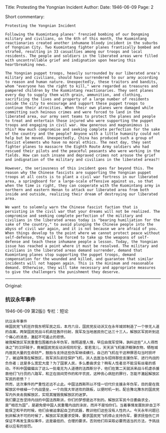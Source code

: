 Title: Protesting the Yongnian Incident
Author:
Date: 1946-06-09
Page: 2

Short commentary:

    Protesting the Yongnian Incident

    Following the Kuomintang planes' frenzied bombing of our Dongming military and civilians, on the 6th of this month, the Kuomintang reactionaries created another inhumane bloody incident in the suburbs of Yongnian City. Two Kuomintang fighter planes frantically bombed and strafed, resulting in 33 casualties among our troops and local residents. The people and soldiers in the liberated areas were filled with uncontrollable grief and indignation upon hearing this heartbreaking news.

    The Yongnian puppet troops, heavily surrounded by our liberated area's military and civilians, should have surrendered to our army according to reason and human nature. Unexpectedly, these traitors and bandits, whom "everyone has the right to kill," were regarded as treasures and pampered children by the Kuomintang reactionaries. They sent planes every day to supply them with grain, ammunition, and clothing, sacrificing the lives and property of a large number of residents inside the city to encourage and support these puppet troops to continue their atrocities. When their own planes were damaged while committing such heinous crimes and were forced to land in the liberated area, our army sent teams to protect the planes and people to treat and entertain those injured who were supporting the puppet troops and engaging in civil war. How generous and magnanimous is this? How much compromise and seeking complete perfection for the sake of the country and the people? Anyone with a little humanity could not help but be moved. Unexpectedly, China has produced such a group of fascist elements who have no moral ethics. The next day, they sent fighter planes to massacre the Eighth Route Army soldiers who had rescued their pilots and the peaceful peasants who were working in the fields. How can such insane and depraved crimes not arouse the grief and indignation of the military and civilians in the liberated areas?!

    However, the seriousness of this incident goes far beyond this. The reason why the Chinese fascists are supporting the Yongnian puppet troops at all costs is to plant a civil war fortress in our liberated area, a springboard for a large-scale offensive against us, so that when the time is right, they can cooperate with the Kuomintang army in northern and eastern Henan to attack our liberated area from both inside and outside, realizing their dream of destroying our liberated area.

    We want to solemnly warn the Chinese fascist faction that is persisting in the civil war that your dreams will not be realized. The compromise and seeking complete perfection of the military and civilians in the liberated areas today is "bearing humiliation for the sake of the country," to avoid plunging the Chinese people into the abyss of civil war again, and it is not because we are afraid of you. When things develop to the point where we cannot protect peace without self-defense, they will be forced to take up the weapons of self-defense and teach these inhumane people a lesson. Today, the Yongnian issue has reached a point where it must be resolved. The military and civilians in the liberated areas demand surrender, demand that Kuomintang planes stop supporting the puppet troops, demand compensation for the wounded and killed, and guarantee that similar incidents will not happen again. This is the minimum and reasonable demand. Otherwise, they will take necessary and appropriate measures to give the challengers the punishment they deserve.



<hr /> 

Original: 


### 抗议永年事件

1946-06-09
第2版()
专栏：短论

    抗议永年事件
    继国民党飞机狂炸我东明军民之后，本月六日，国民党反动派又在永年城郊制造了一个惨无人道的血案。两架国民党战斗机疯狂轰炸扫射，我军及当地居民伤亡达三十三人。解放区军民听到这个痛心的消息，激起不可遏止的悲愤。
    被我解放区军民重重包围着的永年伪军，按照道理人情，早应由我军受降，孰料这些“人人得而诛之”的汉奸贼子，竟被国民党反动派视同珍宝，爱若宠儿，天天派飞机接济粮弹衣物，牺牲城内居民大量的生命财产，鼓励与支持这些伪军继续横行。自己的飞机在干这种罪恶勾当时损坏了，被迫降落在解放区，我军派队前往保护飞机，派人去医治与招待那些支援伪军、进行内战的负伤者；这是多么宽宏大度？为了国家人民，多么委曲求全？稍有人性者总不能没有丝毫的感动。不料中国偏偏出了这么一批毫无为人道德的法西斯分子，他们在第二天就派来战斗机虐杀援救他们飞行员的八路军，和正在田间劳作的和平农民，这种丧心病狂的罪行，怎能不激起解放区军民的悲愤？！
    然而，这次事件的严重性还远不止此。中国法西斯所以不惜一切代价支援永年伪军，目的是在我解放区中根植一个内战堡垒，一个向我大举进攻的跳板，以便时机一到，配合豫北豫东的国民党军内外夹击我解放区，实现其摧毁我解放区的迷梦。
    我们要正告坚持内战的中国法西斯派，你们的梦想是达不到的。解放区军民今日委曲求全，是“相忍为国”，是避免使中国人民重罹内战的涂炭，而并不是怕你们。当着事情发展到非自卫不能保卫和平的时候，他们会被迫拿起自卫的武器，教训他们这些没有人性的人。今天永年问题已到非解决不可的时候了，解放区军民要求受降，要求国民党飞机停止支持伪军，要求抚恤伤亡并保证不再发生类似事件，这是最低的、合理的要求。否则他们将采取必要而适当的方法，予挑战者以应有的惩罚。
